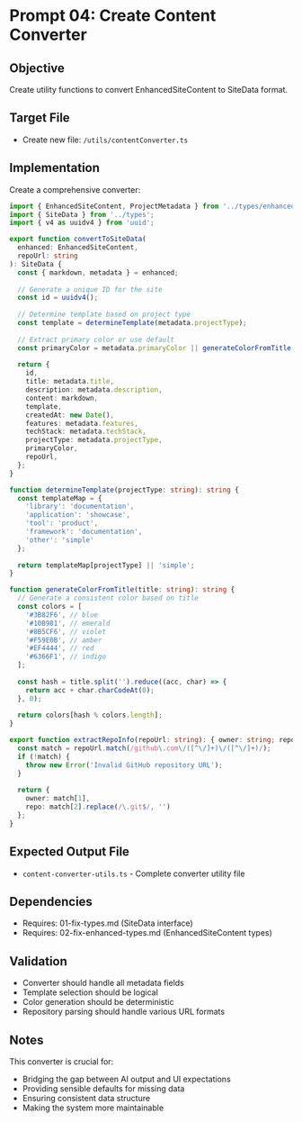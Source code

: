 # Prompt 04: Create Content Converter

## Objective
Create utility functions to convert EnhancedSiteContent to SiteData format.

## Target File
- Create new file: `/utils/contentConverter.ts`

## Implementation
Create a comprehensive converter:

```typescript
import { EnhancedSiteContent, ProjectMetadata } from '../types/enhanced-types';
import { SiteData } from '../types';
import { v4 as uuidv4 } from 'uuid';

export function convertToSiteData(
  enhanced: EnhancedSiteContent, 
  repoUrl: string
): SiteData {
  const { markdown, metadata } = enhanced;
  
  // Generate a unique ID for the site
  const id = uuidv4();
  
  // Determine template based on project type
  const template = determineTemplate(metadata.projectType);
  
  // Extract primary color or use default
  const primaryColor = metadata.primaryColor || generateColorFromTitle(metadata.title);
  
  return {
    id,
    title: metadata.title,
    description: metadata.description,
    content: markdown,
    template,
    createdAt: new Date(),
    features: metadata.features,
    techStack: metadata.techStack,
    projectType: metadata.projectType,
    primaryColor,
    repoUrl,
  };
}

function determineTemplate(projectType: string): string {
  const templateMap = {
    'library': 'documentation',
    'application': 'showcase',
    'tool': 'product',
    'framework': 'documentation',
    'other': 'simple'
  };
  
  return templateMap[projectType] || 'simple';
}

function generateColorFromTitle(title: string): string {
  // Generate a consistent color based on title
  const colors = [
    '#3B82F6', // blue
    '#10B981', // emerald
    '#8B5CF6', // violet
    '#F59E0B', // amber
    '#EF4444', // red
    '#6366F1', // indigo
  ];
  
  const hash = title.split('').reduce((acc, char) => {
    return acc + char.charCodeAt(0);
  }, 0);
  
  return colors[hash % colors.length];
}

export function extractRepoInfo(repoUrl: string): { owner: string; repo: string } {
  const match = repoUrl.match(/github\.com\/([^\/]+)\/([^\/]+)/);
  if (!match) {
    throw new Error('Invalid GitHub repository URL');
  }
  
  return {
    owner: match[1],
    repo: match[2].replace(/\.git$/, '')
  };
}
```

## Expected Output File
- `content-converter-utils.ts` - Complete converter utility file

## Dependencies
- Requires: 01-fix-types.md (SiteData interface)
- Requires: 02-fix-enhanced-types.md (EnhancedSiteContent types)

## Validation
- Converter should handle all metadata fields
- Template selection should be logical
- Color generation should be deterministic
- Repository parsing should handle various URL formats

## Notes
This converter is crucial for:
- Bridging the gap between AI output and UI expectations
- Providing sensible defaults for missing data
- Ensuring consistent data structure
- Making the system more maintainable